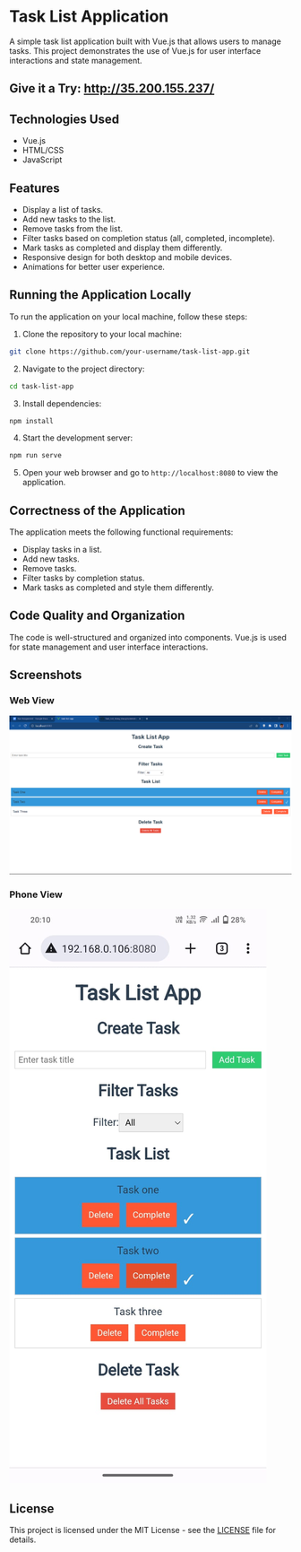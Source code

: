 # Task List Application

A simple task list application built with Vue.js that allows users to manage tasks. This project demonstrates the use of Vue.js for user interface interactions and state management.

## Give it a Try: http://35.200.155.237/

## Technologies Used

- Vue.js
- HTML/CSS
- JavaScript

## Features

- Display a list of tasks.
- Add new tasks to the list.
- Remove tasks from the list.
- Filter tasks based on completion status (all, completed, incomplete).
- Mark tasks as completed and display them differently.
- Responsive design for both desktop and mobile devices.
- Animations for better user experience.

## Running the Application Locally

To run the application on your local machine, follow these steps:

1. Clone the repository to your local machine:

```bash
git clone https://github.com/your-username/task-list-app.git
```

2. Navigate to the project directory:

```bash
cd task-list-app
```

3. Install dependencies:

```bash
npm install
```

4. Start the development server:

```bash
npm run serve
```

5. Open your web browser and go to `http://localhost:8080` to view the application.

## Correctness of the Application

The application meets the following functional requirements:

- Display tasks in a list.
- Add new tasks.
- Remove tasks.
- Filter tasks by completion status.
- Mark tasks as completed and style them differently.

## Code Quality and Organization

The code is well-structured and organized into components. Vue.js is used for state management and user interface interactions.

## Screenshots

### Web View

![Web View](screenshot/web.png)

### Phone View

![Phone View](screenshot/phone.jpg)

## License

This project is licensed under the MIT License - see the [LICENSE](LICENSE) file for details.
